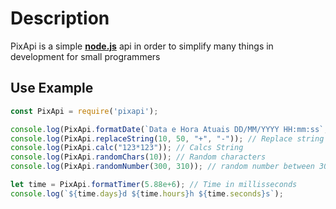 # Description

PixApi is a simple **[node.js](https://www.npmjs.com/)** api in order to simplify many things in development for small programmers

## Use Example

```javascript
const PixApi = require('pixapi');

console.log(PixApi.formatDate(`Data e Hora Atuais DD/MM/YYYY HH:mm:ss`, Date.now())); // Date format command
console.log(PixApi.replaceString(10, 50, "+", "-")); // Replace string
console.log(PixApi.calc("123*123")); // Calcs String
console.log(PixApi.randomChars(10)); // Random characters
console.log(PixApi.randomNumber(300, 310)); // random number between 300 and 310

let time = PixApi.formatTimer(5.88e+6); // Time in millisseconds
console.log(`${time.days}d ${time.hours}h ${time.seconds}s`);
```
